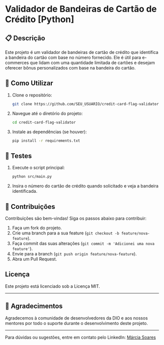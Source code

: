 # Validador de Bandeiras de Cartão de Crédito [Python]

## 📋 Descrição
Este projeto é um validador de bandeiras de cartão de crédito que identifica a bandeira do cartão com base no número fornecido. Ele é útil para e-commerces que lidam com uma quantidade limitada de cartões e desejam oferecer bônus personalizados com base na bandeira do cartão.

## 🧩 Como Utilizar
1. Clone o repositório:
    ```sh
    git clone https://github.com/SEU_USUARIO/credit-card-flag-validator.git
    ```
2. Navegue até o diretório do projeto:
    ```sh
    cd credit-card-flag-validator
    ```
3. Instale as dependências (se houver):
    ```sh
    pip install -r requirements.txt
    ```

## 🧪 Testes
1. Execute o script principal:
    ```sh
    python src/main.py
    ```
2. Insira o número do cartão de crédito quando solicitado e veja a bandeira identificada.

## 📝 Contribuições
Contribuições são bem-vindas! Siga os passos abaixo para contribuir:
1. Faça um fork do projeto.
2. Crie uma branch para a sua feature (`git checkout -b feature/nova-feature`).
3. Faça commit das suas alterações (`git commit -m 'Adicionei uma nova feature'`).
4. Envie para a branch (`git push origin feature/nova-feature`).
5. Abra um Pull Request.

## Licença
Este projeto está licenciado sob a Licença MIT. 

---

## 🤝 Agradecimentos
Agradecemos à comunidade de desenvolvedores da DIO e aos nossos mentores por todo o suporte durante o desenvolvimento deste projeto.

---

Para dúvidas ou sugestões, entre em contato pelo LinkedIn: [Márcia Soares](https://www.linkedin.com/in/márcia-soares-236974256)

